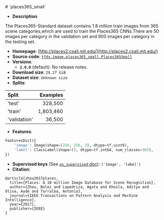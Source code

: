 <div itemscope itemtype="http://schema.org/Dataset">
  <div itemscope itemprop="includedInDataCatalog" itemtype="http://schema.org/DataCatalog">
    <meta itemprop="name" content="TensorFlow Datasets" />
  </div>
  <meta itemprop="name" content="places365_small" />
  <meta itemprop="description" content="The Places365-Standard dataset contains 1.8 million train images from 365 scene categories,which are used to train the Places365 CNNs.There are 50 images per category in the validation set and 900 images per category in the testing set.&#10;&#10;To use this dataset:&#10;&#10;```python&#10;import tensorflow_datasets as tfds&#10;&#10;ds = tfds.load(&#x27;places365_small&#x27;, split=&#x27;train&#x27;)&#10;for ex in ds.take(4):&#10;  print(ex)&#10;```&#10;&#10;See [the guide](https://www.tensorflow.org/datasets/overview) for more&#10;informations on [tensorflow_datasets](https://www.tensorflow.org/datasets).&#10;&#10;" />
  <meta itemprop="url" content="https://www.tensorflow.org/datasets/catalog/places365_small" />
  <meta itemprop="sameAs" content="http://places2.csail.mit.edu/" />
  <meta itemprop="citation" content="&#10; @article{zhou2017places,&#10;  title={Places: A 10 million Image Database for Scene Recognition},&#10;  author={Zhou, Bolei and Lapedriza, Agata and Khosla, Aditya and Oliva, Aude and Torralba, Antonio},&#10;  journal={IEEE Transactions on Pattern Analysis and Machine Intelligence},&#10;  year={2017},&#10;  publisher={IEEE}&#10;}&#10;&#10;" />
</div>
# `places365_small`

*   **Description**:

The Places365-Standard dataset contains 1.8 million train images from 365 scene
categories,which are used to train the Places365 CNNs.There are 50 images per
category in the validation set and 900 images per category in the testing set.

*   **Homepage**: [http://places2.csail.mit.edu/](http://places2.csail.mit.edu/)
*   **Source code**:
    [`tfds.image.places365_small.Places365Small`](https://github.com/tensorflow/datasets/tree/master/tensorflow_datasets/image/places365_small.py)
*   **Versions**:
    *   **`2.0.0`** (default): No release notes.
*   **Download size**: `29.27 GiB`
*   **Dataset size**: `Unknown size`
*   **Splits**:

Split        | Examples
:----------- | --------:
'test'       | 328,500
'train'      | 1,803,460
'validation' | 36,500

*   **Features**:

```python
FeaturesDict({
    'image': Image(shape=(256, 256, 3), dtype=tf.uint8),
    'label': ClassLabel(shape=(), dtype=tf.int64, num_classes=365),
})
```

*   **Supervised keys** (See
    [`as_supervised` doc](https://www.tensorflow.org/datasets/api_docs/python/tfds/load)):
    `('image', 'label')`
*   **Citation**:

```
@article{zhou2017places,
  title={Places: A 10 million Image Database for Scene Recognition},
  author={Zhou, Bolei and Lapedriza, Agata and Khosla, Aditya and Oliva, Aude and Torralba, Antonio},
  journal={IEEE Transactions on Pattern Analysis and Machine Intelligence},
  year={2017},
  publisher={IEEE}
}
```
